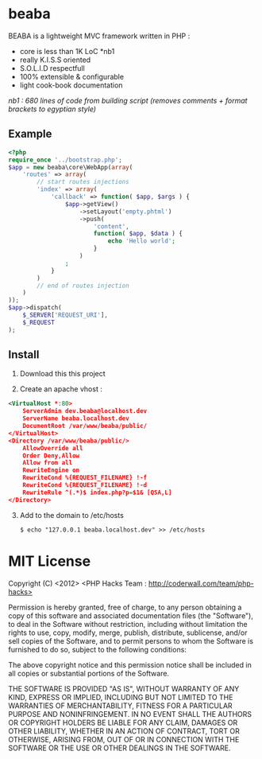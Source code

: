 # beaba


BEABA is a lightweight MVC framework written in PHP :

- core is less than 1K LoC *nb1
- really K.I.S.S oriented
- S.O.L.I.D respectfull  
- 100% extensible & configurable
- light cook-book documentation

*nb1 : 680 lines of code from building script (removes comments + format brackets to egyptian style)* 

## Example

```php
<?php
require_once '../bootstrap.php'; 
$app = new beaba\core\WebApp(array(
    'routes' => array(
        // start routes injections
        'index' => array(
            'callback' => function( $app, $args ) {
                $app->getView()
                    ->setLayout('empty.phtml')
                    ->push(
                        'content',
                        function( $app, $data ) {
                            echo 'Hello world';
                        }
                    )
                ;    
            }
        )
        // end of routes injection
    )
));
$app->dispatch(
	$_SERVER['REQUEST_URI'],
	$_REQUEST
);
```

## Install

1. Download this this project

2. Create an apache vhost :
```xml
<VirtualHost *:80>
    ServerAdmin dev.beaba@localhost.dev
    ServerName beaba.localhost.dev
    DocumentRoot /var/www/beaba/public/
</VirtualHost>
<Directory /var/www/beaba/public/>
    AllowOverride all
    Order Deny,Allow
    Allow from all  
    RewriteEngine on
    RewriteCond %{REQUEST_FILENAME} !-f
    RewriteCond %{REQUEST_FILENAME} !-d
    RewriteRule ^(.*)$ index.php?p=$1& [QSA,L]         
</Directory>
```

3. Add to the domain to /etc/hosts

    `$ echo "127.0.0.1 beaba.localhost.dev" >> /etc/hosts`

# MIT License

Copyright (C) <2012> <PHP Hacks Team : http://coderwall.com/team/php-hacks>

Permission is hereby granted, free of charge, to any person obtaining a copy of 
this software and associated documentation files (the "Software"), to deal in 
the Software without restriction, including without limitation the rights to 
use, copy, modify, merge, publish, distribute, sublicense, and/or sell copies of
 the Software, and to permit persons to whom the Software is furnished to do so, 
subject to the following conditions:

The above copyright notice and this permission notice shall be included in all 
copies or substantial portions of the Software.

THE SOFTWARE IS PROVIDED "AS IS", WITHOUT WARRANTY OF ANY KIND, EXPRESS OR 
IMPLIED, INCLUDING BUT NOT LIMITED TO THE WARRANTIES OF MERCHANTABILITY, FITNESS 
FOR A PARTICULAR PURPOSE AND NONINFRINGEMENT. IN NO EVENT SHALL THE AUTHORS OR 
COPYRIGHT HOLDERS BE LIABLE FOR ANY CLAIM, DAMAGES OR OTHER LIABILITY, WHETHER 
IN AN ACTION OF CONTRACT, TORT OR OTHERWISE, ARISING FROM, OUT OF OR IN 
CONNECTION WITH THE SOFTWARE OR THE USE OR OTHER DEALINGS IN THE SOFTWARE.